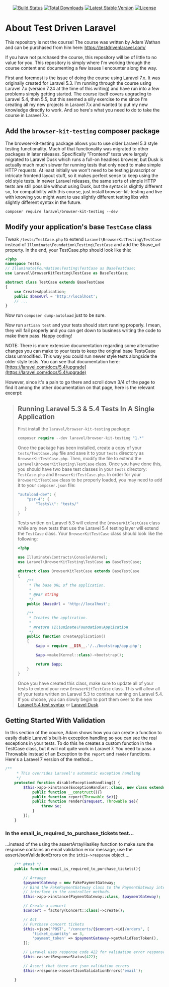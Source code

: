 <p align="center">
<a href="https://travis-ci.org/laravel/framework"><img src="https://travis-ci.org/laravel/framework.svg" alt="Build Status"></a>
<a href="https://packagist.org/packages/laravel/framework"><img src="https://poser.pugx.org/laravel/framework/d/total.svg" alt="Total Downloads"></a>
<a href="https://packagist.org/packages/laravel/framework"><img src="https://poser.pugx.org/laravel/framework/v/stable.svg" alt="Latest Stable Version"></a>
<a href="https://packagist.org/packages/laravel/framework"><img src="https://poser.pugx.org/laravel/framework/license.svg" alt="License"></a>
</p>

# About Test Driven Laravel
This repository is not the course! The course was written by Adam Wathan and can be purchased from him here:
https://testdrivenlaravel.com/

If you have not purchased the course, this repository will be of little to no value for you. This repository is simply where I'm working through the course content and documenting a few issues I encounter along the way. 

First and foremost is the issue of doing the course using Laravel 7.x. It was originally created for Laravel 5.3. I'm running through the course using Laravel 7.x (version 7.24 at the time of this writing) and have run into a few problems simply getting started. The course itself covers upgrading to Laravel 5.4, then 5.5, but this seemed a silly exercise to me since I'm creating all my new projects in Laravel 7.x and wanted to put my new knowledge directly to work. And so here's what you need to do to take the course in Laravel 7.x. 

## Add the `browser-kit-testing` composer package

The browser-kit-testing package allows you to use older Laravel 5.3 style testing functionality. Much of that functionality was migrated to other packages in later releases. Specifically "Frontend" tests were largely migrated to Laravel Dusk which runs a full-on headless browser, but Dusk is actually much much slower for running tests that only need to make simple HTTP requests. At least initially we won't need to be testing javascript or intricate frontend layout stuff, so it makes perfect sense to keep using the old style tests. In newer Laravel releases, the same sorts of simple HTTP tests are still possible without using Dusk, but the syntax is slightly different so, for compatibility with this course, just install browser-kit-testing and live with knowing you might want to use slightly different testing libs with slightly different syntax in the future. 

```
composer require laravel/browser-kit-testing --dev
```

## Modify your application's base `TestCase` class 

Tweak `/tests/TestCase.php` to extend `Laravel\BrowserKitTesting\TestCase` instead of `Illuminate\Foundation\Testing\TestCase` and add the $base_url property. In the end, your TestCase.php should look like this:

```php
<?php
namespace Tests;
// Illuminate\Foundation\Testing\TestCase as BaseTestCase;
use Laravel\BrowserKitTesting\TestCase as BaseTestCase;

abstract class TestCase extends BaseTestCase
{
    use CreatesApplication;
    public $baseUrl = 'http://localhost';
    // ...
}
```

Now run `composer dump-autoload` just to be sure. 

Now run `artisan test` and your tests should start running properly. I mean, they will fail properly and you can get down to business writing the code to make them pass. Happy coding!

NOTE: There is more extensive documentation regarding some alternative changes you can make to your tests to keep the original base TestsCase class unmodified. This way you could run newer style tests alongside the older style tests. You can see that documentation here:
[https://laravel.com/docs/5.4/upgrade](https://laravel.com/docs/5.4/upgrade)

However, since it's a pain to go there and scroll down 3/4 of the page to find it among the other documentation on that page, here is the relevant excerpt:

> ## Running Laravel 5.3 & 5.4 Tests In A Single Application
>
> First install the `laravel/browser-kit-testing` package:
>
> ```php
> composer require --dev laravel/browser-kit-testing "1.*"
> ```
>
> Once the package has been installed, create a copy of your `tests/TestCase.php` file and save it to your `tests` directory as `BrowserKitTestCase.php`. Then, modify the file to extend the `Laravel\BrowserKitTesting\TestCase` class. Once you have done this, you should have two base test classes in your `tests` directory: `TestCase.php` and `BrowserKitTestCase.php`. In order for your `BrowserKitTestCase` class to be properly loaded, you may need to add it to your `composer.json` file:
>
> ```php
> "autoload-dev": {
>     "psr-4": {
>         "Tests\\": "tests/"
>    }
> }
> ```
>
> Tests written on Laravel 5.3 will extend the `BrowserKitTestCase` class while any new tests that use the Laravel 5.4 testing layer will extend the `TestCase` class. Your `BrowserKitTestCase` class should look like the following:
>
> ```php
> <?php
> 
> use Illuminate\Contracts\Console\Kernel;
> use Laravel\BrowserKitTesting\TestCase as BaseTestCase;
> 
> abstract class BrowserKitTestCase extends BaseTestCase
> {
>     /**
>      * The base URL of the application.
>      *
>      * @var string
>      */
>     public $baseUrl = 'http://localhost';
> 
>     /**
>      * Creates the application.
>      *
>      * @return \Illuminate\Foundation\Application
>      */
>     public function createApplication()
>     {
>         $app = require __DIR__.'/../bootstrap/app.php';
> 
>         $app->make(Kernel::class)->bootstrap();
> 
>         return $app;
>     }
> }
> ```
>
> Once you have created this class, make sure to update all of your tests to extend your new `BrowserKitTestCase` class. This will allow all of your tests written on Laravel 5.3 to continue running on Laravel 5.4. If you choose, you can slowly begin to port them over to the new [Laravel 5.4 test syntax](https://laravel.com/docs/5.4/http-tests) or [Laravel Dusk](https://laravel.com/docs/5.4/dusk).
>
## Getting Started With Validation
In this section of the course, Adam shows how you can create a function to easily diable Laravel's built-in exception handling so you can see the real exceptions in your tests. To do this he creates a custom function in the TestCase class, but it will not quite work in Laravel 7. You need to pass a Throwable instead of an Exception to the `report` and `render` functions. Here's a Laravel 7 version of the method...
```php
/**
     * This overrides Laravel's automatic exception handling
     */
    protected function disableExceptionHandling() {
        $this->app->instance(ExceptionHandler::class, new class extends Handler{
            public function __construct(){}
            public function report(Throwable $e){}
            public function render($request, Throwable $e){
                throw $e;
            }
        });
    }
```

### In the email_is_required_to_purchase_tickets test...
...instead of the using the assertArrayHasKey function to make sure the response contains an email validation error message, use the assertJsonValidationErrors on the `$this->response` object....
```php
    /** @test */
    public function email_is_required_to_purchase_tickets(){

        // Arrange
        $paymentGateway = new FakePaymentGateway;
        // Bind the FakePaymentGateway class to the PaymentGateway interface so we can type hint the
        // interface in the controller methods.
        $this->app->instance(PaymentGateway::class, $paymentGateway);

        // Create a concert
        $concert = factory(Concert::class)->create();

        // Act
        // Purchase concert tickets
        $this->json('POST', "/concerts/{$concert->id}/orders", [
            'ticket_quantity' => 3,
            'payment_token' => $paymentGateway->getValidTestToken(),
        ]);

        // Laravel uses response code 422 for validation error responses
        $this->assertResponseStatus(422);

        // Assert that there are json validation errors
        $this->response->assertJsonValidationErrors('email');

    }

```
